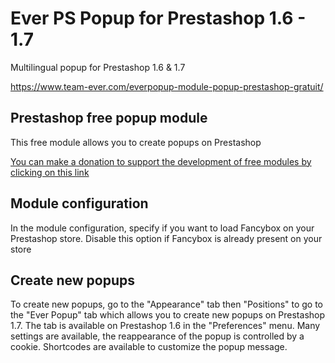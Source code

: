 # Ever PS Popup for Prestashop 1.6 - 1.7

Multilingual popup for Prestashop 1.6 & 1.7

https://www.team-ever.com/everpopup-module-popup-prestashop-gratuit/

## Prestashop free popup module
This free module allows you to create popups on Prestashop

[You can make a donation to support the development of free modules by clicking on this link](https://www.paypal.com/donate?hosted_button_id=3CM3XREMKTMSE)

## Module configuration
In the module configuration, specify if you want to load Fancybox on your Prestashop store. Disable this option if Fancybox is already present on your store

## Create new popups
To create new popups, go to the "Appearance" tab then "Positions" to go to the "Ever Popup" tab which allows you to create new popups on Prestashop 1.7.
The tab is available on Prestashop 1.6 in the "Preferences" menu.
Many settings are available, the reappearance of the popup is controlled by a cookie.
Shortcodes are available to customize the popup message.
